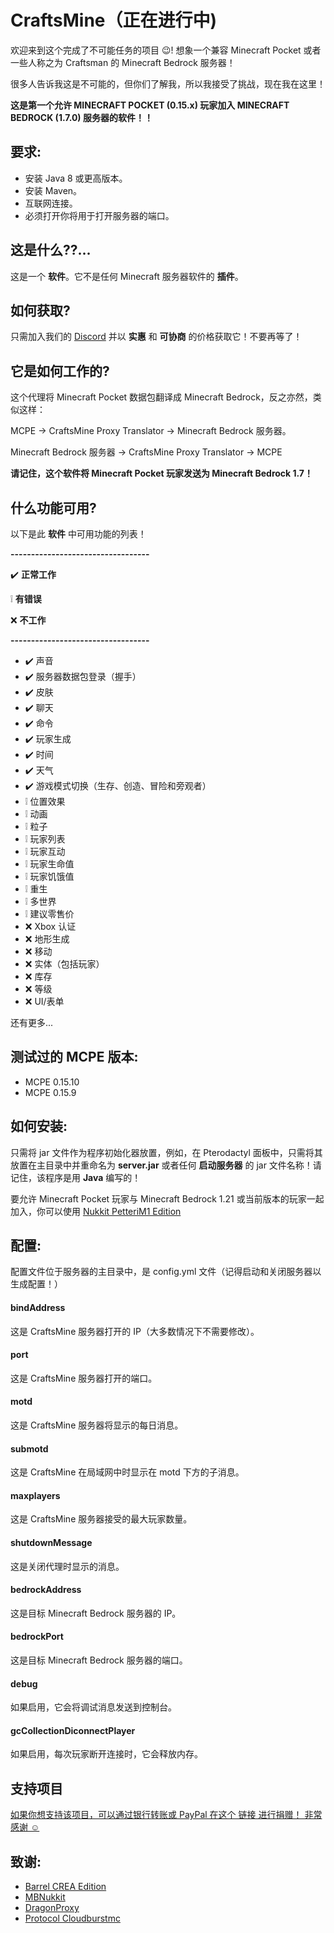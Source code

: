 # CraftsMine（正在进行中)
欢迎来到这个完成了不可能任务的项目 😉! 想象一个兼容 Minecraft Pocket 或者一些人称之为 Craftsman 的 Minecraft Bedrock 服务器！

很多人告诉我这是不可能的，但你们了解我，所以我接受了挑战，现在我在这里！

**这是第一个允许 MINECRAFT POCKET (0.15.x) 玩家加入 MINECRAFT BEDROCK (1.7.0) 服务器的软件！！**

## 要求:
- 安装 Java 8 或更高版本。
- 安装 Maven。
- 互联网连接。
- 必须打开你将用于打开服务器的端口。

## 这是什么??...
这是一个 **软件**。它不是任何 Minecraft 服务器软件的 **插件**。

## 如何获取?
只需加入我们的 [Discord](https://discord.com/invite/mrmHcwxXff) 并以 **实惠** 和 **可协商** 的价格获取它！不要再等了！

## 它是如何工作的?
这个代理将 Minecraft Pocket 数据包翻译成 Minecraft Bedrock，反之亦然，类似这样：

MCPE -> CraftsMine Proxy Translator -> Minecraft Bedrock 服务器。

Minecraft Bedrock 服务器 -> CraftsMine Proxy Translator -> MCPE

**请记住，这个软件将 Minecraft Pocket 玩家发送为 Minecraft Bedrock 1.7！**

## 什么功能可用?
以下是此 **软件** 中可用功能的列表！

**----------------------------------**

✔️ **正常工作**

❕ **有错误**

❌ **不工作**

**----------------------------------**

  - ✔️ 声音
  - ✔️ 服务器数据包登录（握手）
  - ✔️ 皮肤
  - ✔️ 聊天
  - ✔️ 命令
  - ✔️ 玩家生成
  - ✔️ 时间
  - ✔️ 天气
  - ✔️ 游戏模式切换（生存、创造、冒险和旁观者）
  - ❕ 位置效果
  - ❕ 动画
  - ❕ 粒子
  - ❕ 玩家列表
  - ❕ 玩家互动
  - ❕ 玩家生命值
  - ❕ 玩家饥饿值
  - ❕ 重生
  - ❕ 多世界
  - ❕ 建议零售价
  - ❌ Xbox 认证
  - ❌ 地形生成
  - ❌ 移动
  - ❌ 实体（包括玩家）
  - ❌ 库存
  - ❌ 等级
  - ❌ UI/表单

  还有更多...

## 测试过的 MCPE 版本:

 - MCPE 0.15.10
 - MCPE 0.15.9

## 如何安装:
只需将 jar 文件作为程序初始化器放置，例如，在 Pterodactyl 面板中，只需将其放置在主目录中并重命名为 **server.jar** 或者任何 **启动服务器** 的 jar 文件名称！请记住，该程序是用 **Java** 编写的！

要允许 Minecraft Pocket 玩家与 Minecraft Bedrock 1.21 或当前版本的玩家一起加入，你可以使用 [Nukkit PetteriM1 Edition](https://github.com/PetteriM1/NukkitPetteriM1Edition/)

## 配置:
配置文件位于服务器的主目录中，是 config.yml 文件（记得启动和关闭服务器以生成配置！）

#### bindAddress
这是 CraftsMine 服务器打开的 IP（大多数情况下不需要修改）。

#### port
这是 CraftsMine 服务器打开的端口。

#### motd
这是 CraftsMine 服务器将显示的每日消息。

#### submotd
这是 CraftsMine 在局域网中时显示在 motd 下方的子消息。

#### maxplayers
这是 CraftsMine 服务器接受的最大玩家数量。

#### shutdownMessage
这是关闭代理时显示的消息。

#### bedrockAddress
这是目标 Minecraft Bedrock 服务器的 IP。

#### bedrockPort
这是目标 Minecraft Bedrock 服务器的端口。

#### debug
如果启用，它会将调试消息发送到控制台。

#### gcCollectionDiconnectPlayer
如果启用，每次玩家断开连接时，它会释放内存。

## 支持项目

[如果你想支持该项目，可以通过银行转账或 PayPal 在这个 链接 进行捐赠！
非常感谢 ☺️](https://creadoresgames.blogspot.com/p/donaciones.html)

## 致谢:

  - [Barrel CREA Edition](https://github.com/Trollhunters501/Barrel-CREA-Edition/)
  - [MBNukkit](https://github.com/Trollhunters501/MBNukkit/)
  - [DragonProxy](https://github.com/robske110/DragonProxy/)
  - [Protocol Cloudburstmc](https://github.com/CloudburstMC/Protocol/)
